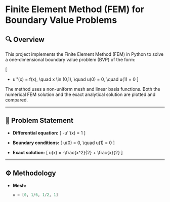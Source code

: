 # Finite Element Method (FEM) for Boundary Value Problems

## 🔍 Overview
This project implements the Finite Element Method (FEM) in Python to solve a one-dimensional boundary value problem (BVP) of the form:

\[
- u''(x) = f(x), \quad x \in (0,1), \quad u(0) = 0, \quad u(1) = 0
\]

The method uses a non-uniform mesh and linear basis functions. Both the numerical FEM solution and the exact analytical solution are plotted and compared.

---

## 🧮 Problem Statement

- **Differential equation:**
  \[
  -u''(x) = 1
  \]

- **Boundary conditions:**
  \[
  u(0) = 0, \quad u(1) = 0
  \]

- **Exact solution:**
  \[
  u(x) = -\frac{x^2}{2} + \frac{x}{2}
  \]

---

## ⚙️ Methodology

- **Mesh:**
  ```python
  x = [0, 1/6, 1/2, 1]

